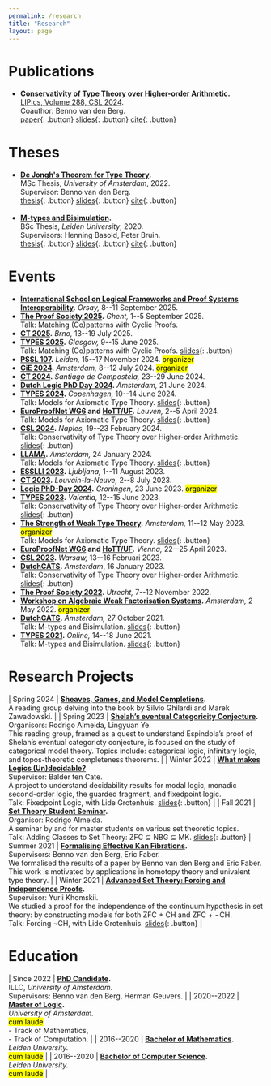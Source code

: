 ```yaml
---
permalink: /research
title: "Research"
layout: page
---
```


# Publications

- **[Conservativity of Type Theory over Higher-order Arithmetic](https://arxiv.org/abs/2308.15288).** \
    [LIPIcs, Volume 288, CSL 2024](https://doi.org/10.4230/LIPIcs.CSL.2024.44). \
    Coauthor: Benno van den Berg. \
    [paper](https://drops.dagstuhl.de/storage/00lipics/lipics-vol288-csl2024/LIPIcs.CSL.2024.44/LIPIcs.CSL.2024.44.pdf){: .button} [slides](assets/slides/conservativity_of_type_theory_over_higher_order_arithmetic_slides.pdf){: .button} [cite](assets/bibtex/conservativity_of_type_theory_over_higher_order_arithmetic.txt){: .button}

# Theses

- **[De Jongh's Theorem for Type Theory](https://eprints.illc.uva.nl/id/eprint/2229/1/MoL-2022-27.text.pdf).** \
    MSc Thesis, *University of Amsterdam*, 2022. \
    Supervisor: Benno van den Berg. \
    [thesis](https://eprints.illc.uva.nl/id/eprint/2229/1/MoL-2022-27.text.pdf){: .button} [slides](assets/slides/de_jonghs_theorem_for_type_theory_slides.pdf){: .button} [cite](assets/bibtex/de_jonghs_theorem_for_type_theory.txt){: .button} <br/><br/>
- **[M-types and Bisimulation](https://theses.liacs.nl/pdf/2019-2020-OttenDD.pdf).** \
    BSc Thesis, *Leiden University*, 2020. \
    Supervisors: Henning Basold, Peter Bruin. \
    [thesis](https://theses.liacs.nl/pdf/2019-2020-OttenDD.pdf){: .button} [slides](assets\slides\m_types_and_bisimulation_slides.pdf){: .button} [cite](assets\bibtex\m_types_and_bisimulation.txt){: .button}

# Events

- **[International School on Logical Frameworks and Proof Systems Interoperability](https://europroofnet.github.io/LFPSI25/).**
    *Orsay,* 8--11 September 2025.
- **[The Proof Society 2025](https://proof2025.ugent.be/).**
    *Ghent,* 1--5 September 2025. \
    Talk: Matching (Co)patterns with Cyclic Proofs.
- **[CT 2025](https://conference.math.muni.cz/ct2025/).**
    *Brno,* 13--19 July 2025.
- **[TYPES 2025](https://msp.cis.strath.ac.uk/types2025/).**
    *Glasgow,* 9--15 June 2025. \
    Talk: Matching (Co)patterns with Cyclic Proofs.
    [slides](https://msp.cis.strath.ac.uk/types2025/slides/TYPES2025-slides56.pdf){: .button}
- **[PSSL 107](https://b-starkenburg.github.io/PSSL-2024/).**
    *Leiden,* 15--17 November 2024. <mark>organizer</mark>
- **[CiE 2024](https://events.illc.uva.nl/CiE/CiE2024/Main/).**
    *Amsterdam,* 8--12 July 2024. <mark>organizer</mark>
- **[CT 2024](https://www.usc.gal/regaca/ct2024/).**
    *Santiago de Compostela,* 23--29 June 2024.
- **[Dutch Logic PhD Day 2024](https://verenigingvoorlogica.nl/en/PhD-Day/).**
    *Amsterdam,* 21 June 2024.
- **[TYPES 2024](https://types2024.itu.dk/).**
    *Copenhagen,* 10--14 June 2024. \
    Talk: Models for Axiomatic Type Theory.
    [slides](assets/slides/models_for_axiomatic_type_theory_slides.pdf){: .button}
- **[EuroProofNet WG6](https://europroofnet.github.io/wg6-leuven/) and [HoTT/UF](https://hott-uf.github.io/2024/).**
    *Leuven,* 2--5 April 2024. \
    Talk: Models for Axiomatic Type Theory.
    [slides](assets/slides/models_for_axiomatic_type_theory_slides.pdf){: .button}
- **[CSL 2024](https://csl2024.github.io/Home/#).**
    *Naples,* 19--23 February 2024. \
    Talk: Conservativity of Type Theory over Higher-order Arithmetic.
    [slides](assets/slides/conservativity_of_type_theory_over_higher_order_arithmetic_slides_csl.pdf){: .button}
- **[LLAMA](https://events.illc.uva.nl/llama/).**
    *Amsterdam,* 24 January 2024. \
    Talk: Models for Axiomatic Type Theory.
    [slides](https://events.illc.uva.nl/llama/slides/otten-2024.pdf){: .button}
- **[ESSLLI 2023](https://2023.esslli.eu/).**
    *Ljubljana,* 1--11 August 2023.
- **[CT 2023](https://sites.uclouvain.be/ct2023/).**
    *Louvain-la-Neuve,* 2--8 July 2023.
- **[Logic PhD-Day 2024](https://www.verenigingvoorlogica.nl/nl/PhD-Day/).**
    *Groningen,* 23 June 2023. <mark>organizer</mark>
- **[TYPES 2023](https://types2023.webs.upv.es/).**
    *Valentia,* 12--15 June 2023. \
    Talk: Conservativity of Type Theory over Higher-order Arithmetic.
    [slides](assets/slides/conservativity_of_type_theory_over_higher_order_arithmetic_slides_types.pdf){: .button}
- **[The Strength of Weak Type Theory](https://dutchcats.github.io/).**
    *Amsterdam,* 11--12 May 2023.
    <mark>organizer</mark> \
    Talk: Models for Axiomatic Type Theory.
    [slides](assets/slides/models_for_propositional_type_theory_slides.pdf){: .button}
- **[EuroProofNet WG6](https://europroofnet.github.io/wg6-vienna/) and [HoTT/UF](https://hott-uf.github.io/2023/).**
    *Vienna,* 22--25 April 2023.
- **[CSL 2023](https://csl2023.mimuw.edu.pl/).**
    *Warsaw,* 13--16 Februari 2023.
- **[DutchCATS](https://dutchcats.github.io/).**
    *Amsterdam*, 16 January 2023. \
    Talk: Conservativity of Type Theory over Higher-order Arithmetic. [slides](https://dutchcats.github.io/2023-01-16/Otten_20230116.pdf){: .button}
- **[The Proof Society 2022](https://uswpt.sites.uu.nl/).**
    *Utrecht,* 7--12 November 2022.
- **[Workshop on Algebraic Weak Factorisation Systems](https://dutchcats.github.io/).**
    *Amsterdam,* 2 May 2022. <mark>organizer</mark>
- **[DutchCATS](https://dutchcats.github.io/).**
    *Amsterdam,* 27 October 2021. \
    Talk: M-types and Bisimulation.
    [slides](assets\slides\m_types_and_bisimulation_slides.pdf){: .button}
- **[TYPES 2021](https://types21.liacs.nl/).**
    *Online,* 14--18 June 2021. \
    Talk: M-types and Bisimulation.
    [slides](assets\slides\m_types_and_bisimulation_slides.pdf){: .button}

# Research Projects

| Spring 2024 | **[Sheaves, Games, and Model Completions](https://link.springer.com/book/10.1007/978-94-015-9936-8).** <br/> A reading group delving into the book by Silvio Ghilardi and Marek Zawadowski. |
| Spring 2023 | **[Shelah’s eventual Categoricity Conjecture](https://rodrigonalmeida.github.io/projects/categoricalmodeltheoryreadinggroup.md.html).** <br/> Organisors: Rodrigo Almeida, Lingyuan Ye. <br/> This reading group, framed as a quest to understand Espindola’s proof of Shelah’s eventual categoricty conjecture, is focused on the study of categorical model theory. Topics include: categorical logic, infinitary logic, and topos-theoretic completeness theorems. |
| Winter 2022 | **[What makes Logics (Un)decidable?](https://msclogic.illc.uva.nl/current-students/courses/projects/project/189/1st-Semester-2021-22-What-makes-logics-un-decidable-)** <br/> Supervisor: Balder ten Cate. <br/> A project to understand decidability results for modal logic, monadic second-order logic, the guarded fragment, and fixedpoint logic. <br/> Talk: Fixedpoint Logic, with Lide Grotenhuis. [slides](assets/slides/fixedpoint_logic_slides.pdf){: .button} |
| Fall 2021 | **[Set Theory Student Seminar](https://sites.google.com/view/settheorystudentseminar/).** <br/> Organisor: Rodrigo Almeida. <br/> A seminar by and for master students on various set theoretic topics. <br/> Talk: Adding Classes to Set Theory: ZFC ⊆ NBG ⊆ MK. [slides](assets/slides/adding_classes_to_set_theory_slides.pdf){: .button}
| Summer 2021 | **[Formalising Effective Kan Fibrations](https://link.springer.com/book/10.1007/978-3-031-18900-5).** <br/> Supervisors: Benno van den Berg, Eric Faber. <br/> We formalised the results of a paper by Benno van den Berg and Eric Faber. This work is motivated by applications in homotopy theory and univalent type theory. |
| Winter 2021 | **[Advanced Set Theory: Forcing and Independence Proofs](https://www.math.uni-hamburg.de/home/khomskii/forcing2021/).** <br/> Supervisor: Yurii Khomskii. <br/> We studied a proof for the independence of the continuum hypothesis in set theory: by constructing models for both ZFC + CH and ZFC + ¬CH. <br/> Talk: Forcing ¬CH, with Lide Grotenhuis. [slides](assets/slides/forcing_slides.pdf){: .button} |

# Education

| Since 2022 | **[PhD Candidate](https://www.illc.uva.nl/People/person/5117/D-D-Otten).** <br> ILLC, *University of Amsterdam.* <br/> Supervisors: Benno van den Berg, Herman Geuvers. |
| 2020--2022 | **[Master of Logic](https://msclogic.illc.uva.nl/).** <br/> *University of Amsterdam.* <br/> <mark>cum laude</mark> <br/> - Track of Mathematics, <br/> - Track of Computation. |
| 2016--2020 | **[Bachelor of Mathematics](https://www.universiteitleiden.nl/onderwijs/opleidingen/bachelor/wiskunde).** <br/> *Leiden University.* <br/> <mark>cum laude</mark> |
| 2016--2020 | **[Bachelor of Computer Science](https://www.universiteitleiden.nl/onderwijs/opleidingen/bachelor/informatica).** <br/> *Leiden University.* <br/> <mark>cum laude</mark> |
